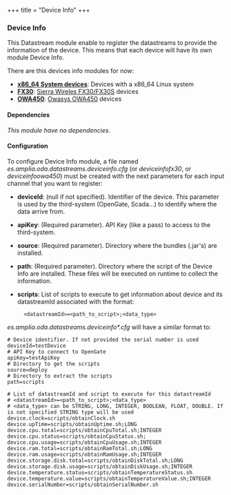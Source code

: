 +++
title = "Device Info"
+++

### Device Info

This Datastream module enable to register the datastreams to provide the information of the device. This means that each device will have its own module Device Info.

There are this devices info modules for now:

* [__x86_64 System devices__](https://github.com/amplia-iiot/oda/tree/master/oda-datastreams/deviceinfo): Devices with a x86_64 Linux system
* [__FX30__](https://github.com/amplia-iiot/oda/tree/master/oda-datastreams/deviceinfofx30): [Sierra Wireles FX30/FX30S](https://source.sierrawireless.com/devices/fx-series/fx30/#sthash.N8DdzEYE.dpbs) devices
* [__OWA450__](https://github.com/amplia-iiot/oda/tree/develop/oda-datastreams/deviceinfoowa450): [Owasys OWA450](https://www.owasys.com/en/products/owa450) devices

#### Dependencies

_This module have no dependencies._

#### Configuration

To configure Device Info module, a file named _es.amplia.oda.datastreams.deviceinfo.cfg_ (or _deviceinfofx30_, or _deviceinfoowa450_)
must be created with the next parameters for each input channel that you want to register:

* __deviceId__: (null if not specified). Identifier of the device. This parameter is used by the third-system (OpenGate,
Scada...) to identify where the data arrive from.
* __apiKey__: (Required parameter). API Key (like a pass) to access to the third-system.
* __source__: (Required parameter). Directory where the bundles (.jar's) are installed.
* __path__: (Required parameter). Directory where the script of the Device Info are installed. These files will be executed on runtime to collect the information.
* __scripts__: List of scripts to execute to get information about device and its datastreamId associated with the format:

        <datastreamId>=<path_to_script>;<data_type>


_es.amplia.oda.datastreams.deviceinfo*.cfg_ will have a similar format to:

```
# Device identifier. If not provided the serial number is used
deviceId=testDevice
# API Key to connect to OpenGate
apiKey=testApiKey
# Directory to get the scripts
source=deploy
# Directory to extract the scripts
path=scripts

# List of datastreamId and script to execute for this datastreamId
# <datastreamId>=<path_to_script>;<data_type>
# <data_type> can be STRING, LONG, INTEGER, BOOLEAN, FLOAT, DOUBLE. If is not specified STRING type will be used
device.clock=scripts/obtainClock.sh
device.upTime=scripts/obtainUptime.sh;LONG
device.cpu.total=scripts/obtainCpuTotal.sh;INTEGER
device.cpu.status=scripts/obtainCpuStatus.sh;
device.cpu.usage=scripts/obtainCpuUsage.sh;INTEGER
device.ram.total=scripts/obtainRamTotal.sh;LONG
device.ram.usage=scripts/obtainRamUsage.sh;INTEGER
device.storage.disk.total=scripts/obtainDiskTotal.sh;LONG
device.storage.disk.usage=scripts/obtainDiskUsage.sh;INTEGER
device.temperature.status=scripts/obtainTemperatureStatus.sh
device.temperature.value=scripts/obtainTemperatureValue.sh;INTEGER
device.serialNumber=scripts/obtainSerialNumber.sh
```
